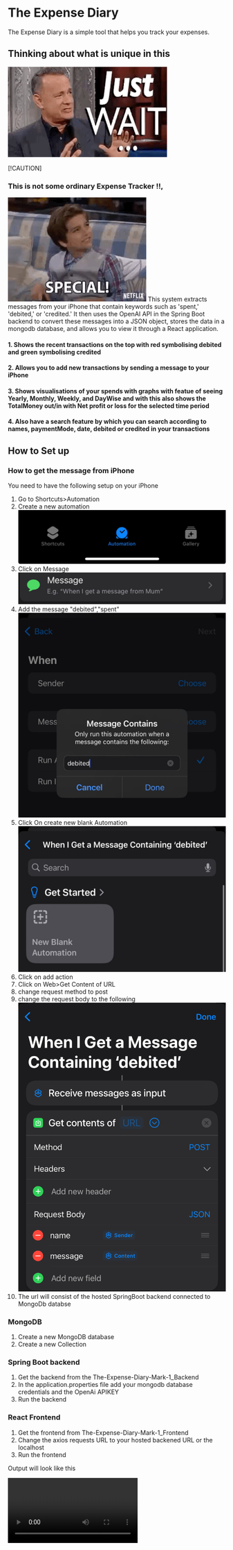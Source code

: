 # The Expense Diary

The Expense Diary is a simple tool that helps you track your expenses.

## Thinking about what is unique in this

![Just Wait](./public/images/justwait.gif)

[!CAUTION]
### This is not some ordinary Expense Tracker !!, 
![alt text](image-6.gif)
This system extracts messages from your iPhone that contain keywords such as 'spent,' 'debited,' or 'credited.' It then uses the OpenAI API in the Spring Boot backend to convert these messages into a JSON object, stores the data in a mongodb database, and allows you to view it through a React application.

#### 1. Shows the recent transactions on the top with red symbolising debited and green symbolising credited
#### 2. Allows you to add new transactions by sending a message to your iPhone
#### 3. Shows visualisations of your spends with graphs with featue of seeing Yearly, Monthly, Weekly, and DayWise and with this also shows the TotalMoney out/in with Net profit or loss for the selected time period
#### 4. Also have a search feature by which you can search according to names, paymentMode, date, debited or credited in your transactions

## How to Set up

### How to get the message from iPhone
You need to have the following setup on your iPhone
1. Go to Shortcuts>Automation
2. Create a new automation
![alt text](image-2.png)
3. Click on Message
![alt text](image-1.png)
4. Add the message "debited","spent"
![alt text](image-3.png)
5. Click On create new blank Automation
![alt text](image-4.png)
6. Click on add action
7. Click on Web>Get Content of URL
8. change request method to post
9. change the request body to the following
![alt text](image.png)
10. The url will consist of the hosted SpringBoot backend connected to MongoDb databse

### MongoDB
1. Create a new MongoDB database
2. Create a new Collection

### Spring Boot backend
1. Get the backend from the The-Expense-Diary-Mark-1_Backend
2. In the application.properties file
add your mongodb database credentials and the OpenAi APIKEY
3. Run the backend

### React Frontend 
1. Get the frontend from The-Expense-Diary-Mark-1_Frontend
2. Change the axios requests URL to your hosted backened URL or the localhost
3. Run the frontend


Output will look like this

<video controls src="WhatsApp Video 2024-09-12 at 06.22.34.mp4" title="Title"></video>








